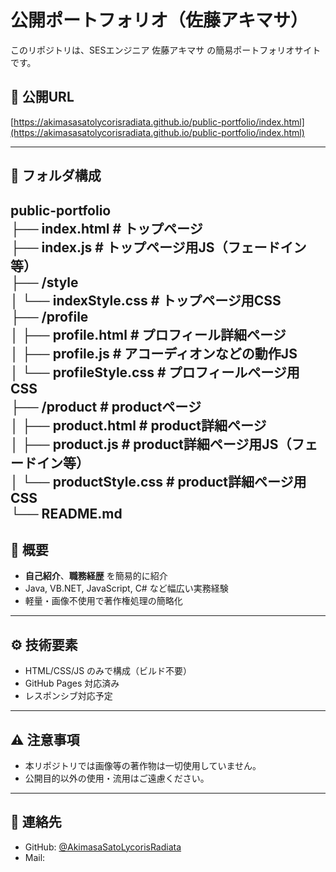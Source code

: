 # 公開ポートフォリオ（佐藤アキマサ）

このリポジトリは、SESエンジニア 佐藤アキマサ の簡易ポートフォリオサイトです。

## 🔗 公開URL

[https://akimasasatolycorisradiata.github.io/public-portfolio/index.html](https://akimasasatolycorisradiata.github.io/public-portfolio/index.html)

---

## 📂 フォルダ構成<br>
public-portfolio<br>
├── index.html # トップページ<br>
├── index.js # トップページ用JS（フェードイン等）<br>
├── /style<br>
│   └── indexStyle.css # トップページ用CSS<br>
├── /profile<br>
│   ├── profile.html # プロフィール詳細ページ<br>
│   ├── profile.js # アコーディオンなどの動作JS<br>
│   └── profileStyle.css # プロフィールページ用CSS<br>
├── /product # productページ<br>
│   ├── product.html # product詳細ページ<br>
│   ├── product.js # product詳細ページ用JS（フェードイン等）<br>
│   └── productStyle.css # product詳細ページ用CSS<br>
└── README.md
---

## 💬 概要

- **自己紹介**、**職務経歴** を簡易的に紹介
- Java, VB.NET, JavaScript, C# など幅広い実務経験
- 軽量・画像不使用で著作権処理の簡略化

---

## ⚙️ 技術要素

- HTML/CSS/JS のみで構成（ビルド不要）
- GitHub Pages 対応済み
- レスポンシブ対応予定

---

## ⚠️ 注意事項

- 本リポジトリでは画像等の著作物は一切使用していません。
- 公開目的以外の使用・流用はご遠慮ください。

---

## 📧 連絡先

- GitHub: [@AkimasaSatoLycorisRadiata](https://github.com/AkimasaSatoLycorisRadiata)
- Mail: 
